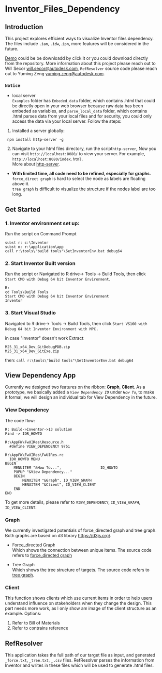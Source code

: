 
# Inventor_Files_Dependency
## Introduction
This project explores efficient ways to visualize Inventor files dependency. The files include `.iam`, `.idw`,`.ipn`, more features will be considered in the future.   

[Demo](https://myshare.autodesk.com/:v:/g/personal/yuqin_shen_autodesk_com/Eeg9nQzeLBpLtbB3u0SmzuEBXbAJvv02vg2kZC5f5DKp0Q?e=ph6jbS) could be be downloadd by click it or you could download directly from the repository. 
 More information about this project please reach out to Will Secor will.secor@autodesk.com, `RefResolver` source code please reach out to Yuming Zeng yuming.zeng@autodesk.com.  
### `Notice`  
- local server   
`Examples` folder has `Embeded_data` folder, which contains .html that could be directly open in your web browser because raw data has been embeded as variables, and `parse_local_data` folder, which contains .html parses data from your local files and for security, you could only access the data via your local server. Follow the steps: 
1. Installed a server globally: 
```
 npm install http-server -g
 ```
2. Navigate to your html files directory, run the script`http-server`, Now you can visit `http://localhost:8080/` to view your server.
 For example, `http://localhost:8080/index.html`.    
 More about [http-server](https://www.npmjs.com/package/http-server).     
    
- **With limited time, all code need to be refined, especially for graphs.**    
`force_direct graph` is hard to select the node as labels are floating above it.      
`tree graph` is difficult to visualize the structure if the nodes label are too long.      

## Get Started
### 1. Inventor environment set up:
Run the script on Command Prompt
```
subst r: c:\Inventor
subst n: r:\application\app
call r:\tools\"build tools"\SetInventorEnv.bat debug64
```
### 2. Start Inventor Built version 
Run the script or  Navigated to  R drive-> Tools -> Build Tools, then click ` Start CMD with Debug 64 bit Inventor Environment `.
```
R:
cd Tools\Build Tools
Start CMD with Debug 64 bit Inventor Environment 
Inventor
```
### 3. Start Visual Studio
Navigated to  R drive-> Tools -> Build Tools, then click ` Start VS160 with Debug 64 bit Inventor Environment with MPC ` .  

in case "inventor" doesn't work
Extract: 
```
M25_31_x64_Dev_GitDebugPDB.zip
M25_31_x64_Dev_GitExe.zip
```
then:
`call r:\tools\"build tools"\SetInventorEnv.bat debug64`
## View Dependency App
Currently we designed two features on the ribbon: **Graph**, **Client**. As a prototype, we basically added a *`View Dependency ID`* under *`How To`*, to make it formal, we will 
design an individual tab for View Dependency in the future.
### View Dependency
The code flow:
```
R: Build->Inventor->13 solution 
Find -> IDR_HOWTO

R:\AppFW\FwUIRes\Resource.h
  #define VIEW_DEPENDENCY 9751

R:\AppFW\FwUIRes\FwUIRes.rc
  IDR_HOWTO MENU
BEGIN
    MENUITEM "&How To...",                  ID_HOWTO
	POPUP "&View Dependency..."
	BEGIN
		MENUITEM "&Graph", ID_VIEW_GRAPH
		MENUITEM "&Client", ID_VIEW_CLIENT
	END
END
```
To get more details, please refer to `VIEW_DEPENDENCY`, `ID_VIEW_GRAPH`, `ID_VIEW_CLIENT`.
### Graph   
We currently investigated potentials of force_directed graph and tree graph. Both graphs are based on d3 library https://d3js.org/.
- Force_directed Graph   
Which shows the connection between unique items. The source code refers to [force_directed graph](https://bl.ocks.org/mbostock/4062045/5916d145c8c048a6e3086915a6be464467391c62)   

- Tree Graph     
Which shows the tree structure of targets. The source code refers to [tree graph](http://bl.ocks.org/d3noob/8375092).
### Client   
This function shows clients which use current items in order to help users understand influence on stakeholders when they change the design. This part needs more work, as I only show am image of the client structure as an example. Options:
1. Refer to Bill of Materials   
2. Refer to contrains reference   
## RefResolver
This application takes the full path of our target file as input, and generated `_force.txt`, `_tree.txt`, `_.csv` files. RefResolver parses the information from Inventor and writes in these files which will be used to generate .html files. 



